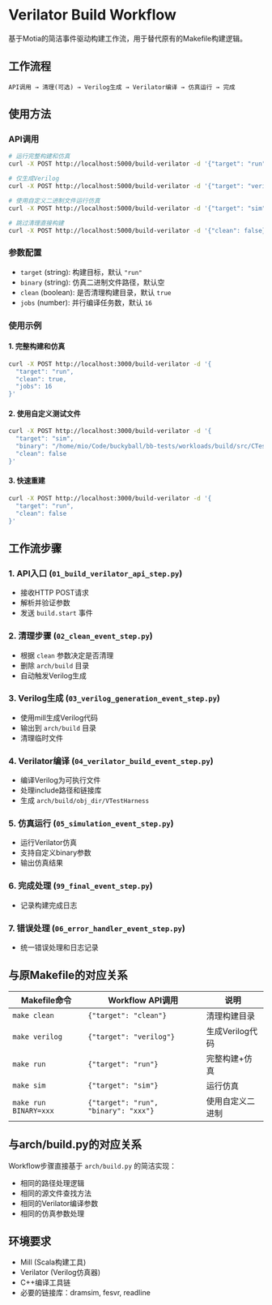# Verilator Build Workflow

基于Motia的简洁事件驱动构建工作流，用于替代原有的Makefile构建逻辑。

## 工作流程

```
API调用 → 清理(可选) → Verilog生成 → Verilator编译 → 仿真运行 → 完成
```

## 使用方法

### API调用

```bash
# 运行完整构建和仿真
curl -X POST http://localhost:5000/build-verilator -d '{"target": "run"}'

# 仅生成Verilog
curl -X POST http://localhost:5000/build-verilator -d '{"target": "verilog"}'

# 使用自定义二进制文件运行仿真
curl -X POST http://localhost:5000/build-verilator -d '{"target": "sim", "binary": "/path/to/binary"}'

# 跳过清理直接构建
curl -X POST http://localhost:5000/build-verilator -d '{"clean": false}'
```

### 参数配置

- `target` (string): 构建目标，默认 `"run"`
- `binary` (string): 仿真二进制文件路径，默认空
- `clean` (boolean): 是否清理构建目录，默认 `true`  
- `jobs` (number): 并行编译任务数，默认 `16`

### 使用示例

#### 1. 完整构建和仿真

```bash
curl -X POST http://localhost:3000/build-verilator -d '{
  "target": "run",
  "clean": true,
  "jobs": 16
}'
```

#### 2. 使用自定义测试文件

```bash
curl -X POST http://localhost:3000/build-verilator -d '{
  "target": "sim", 
  "binary": "/home/mio/Code/buckyball/bb-tests/workloads/build/src/CTest/my_test",
  "clean": false
}'
```

#### 3. 快速重建

```bash
curl -X POST http://localhost:3000/build-verilator -d '{
  "target": "run",
  "clean": false
}'
```

## 工作流步骤

### 1. API入口 (`01_build_verilator_api_step.py`)
- 接收HTTP POST请求
- 解析并验证参数
- 发送 `build.start` 事件

### 2. 清理步骤 (`02_clean_event_step.py`) 
- 根据 `clean` 参数决定是否清理
- 删除 `arch/build` 目录
- 自动触发Verilog生成

### 3. Verilog生成 (`03_verilog_generation_event_step.py`)
- 使用mill生成Verilog代码
- 输出到 `arch/build` 目录
- 清理临时文件

### 4. Verilator编译 (`04_verilator_build_event_step.py`)
- 编译Verilog为可执行文件
- 处理include路径和链接库
- 生成 `arch/build/obj_dir/VTestHarness`

### 5. 仿真运行 (`05_simulation_event_step.py`)
- 运行Verilator仿真
- 支持自定义binary参数
- 输出仿真结果

### 6. 完成处理 (`99_final_event_step.py`)
- 记录构建完成日志

### 7. 错误处理 (`06_error_handler_event_step.py`)
- 统一错误处理和日志记录

## 与原Makefile的对应关系

| Makefile命令 | Workflow API调用 | 说明 |
|-------------|-----------------|------|
| `make clean` | `{"target": "clean"}` | 清理构建目录 |
| `make verilog` | `{"target": "verilog"}` | 生成Verilog代码 |
| `make run` | `{"target": "run"}` | 完整构建+仿真 |
| `make sim` | `{"target": "sim"}` | 运行仿真 |
| `make run BINARY=xxx` | `{"target": "run", "binary": "xxx"}` | 使用自定义二进制 |

## 与arch/build.py的对应关系

Workflow步骤直接基于 `arch/build.py` 的简洁实现：
- 相同的路径处理逻辑
- 相同的源文件查找方法  
- 相同的Verilator编译参数
- 相同的仿真参数处理

## 环境要求

- Mill (Scala构建工具)
- Verilator (Verilog仿真器)
- C++编译工具链
- 必要的链接库：dramsim, fesvr, readline
